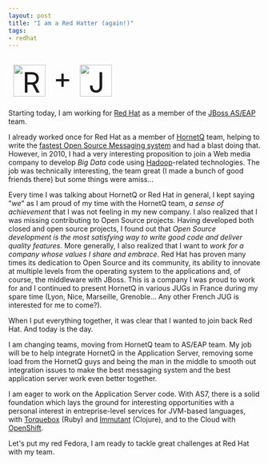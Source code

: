 ```yaml
---
layout: post
title: "I am a Red Hatter (again!)"
tags:
- redhat
---
```

<div class="alignleft" style="font-size: 4em; padding: 10px;">
<img src='{{ site.s3.url }}/images/2012-03-12-redhat.png' alt="Red Hat" style="vertical-align:middle;" height="64"/> + 
<img src='{{ site.s3.url }}/images/2012-03-12-jbossas7.png' alt="JBoss AS 7"  style ="vertical-align:middle;"  height="64" />
</div>

Starting today, I am working for [Red Hat][redhat] as a member of the [JBoss AS/EAP][as] team.

I already worked once for Red Hat as a member of [HornetQ][hornetq] team, helping to write the [fastest Open Source Messaging system][benchmark] and had a blast doing that.
However, in 2010, I had a very interesting proposition to join a Web media company to develop _Big Data_ code using [Hadoop][hadoop]-related technologies.
The job was technically interesting, the team great (I made a bunch of good friends there) but some things were amiss...

Every time I was talking about HornetQ or Red Hat in general, I kept saying "_we_" as I am proud of my time with the HornetQ team, _a sense of achievement_ that I was not feeling in my new company. I also realized that I was missing contributing to Open Source projects. Having developed both closed and open source projects, I found out that _Open Source development is the most satisfying way to write good code and deliver quality features_.
More generally, I also realized that I want to _work for a company whose values I share and embrace_. Red Hat has proven many times its dedication to Open Source and its community, its ability to innovate at multiple levels from the operating system to the applications and, of course, the middleware with JBoss. This is a company I was proud to work for and I continued to present HornetQ in various JUGs in France during my spare time (Lyon, Nice, Marseille, Grenoble... Any other French JUG is interested for me to come?). 

When I put everything together, it was clear that I wanted to join back Red Hat. And today is the day.

I am changing teams, moving from HornetQ team to AS/EAP team. My job will be to help integrate HornetQ in the Application Server, removing some load from the HornetQ guys and being the man in the middle to smooth out integration issues to make the best messaging system and the best application server work even better together.

I am eager to work on the Application Server code. With AS7, there is a solid foundation which lays the ground for interesting opportunities with a personal interest in entreprise-level services for JVM-based languages, with [Torquebox][torquebox] (Ruby) and [Immutant][immutant] (Clojure), and to the Cloud with [OpenShift][openshift].

Let's put my red Fedora, I am ready to tackle great challenges at Red Hat with my team.

[redhat]: http://redhat.com
[as]: http://www.jboss.org/jbossas
[hornetq]: http://www.jboss.org/hornetq/
[torquebox]: http://torquebox.org/
[immutant]: http://immutant.org/
[benchmark]: http://planet.jboss.org/post/8_2_million_messages_second_with_specjms
[hadoop]: http://hadoop.apache.org/
[openshift]: https://openshift.redhat.com/app/
